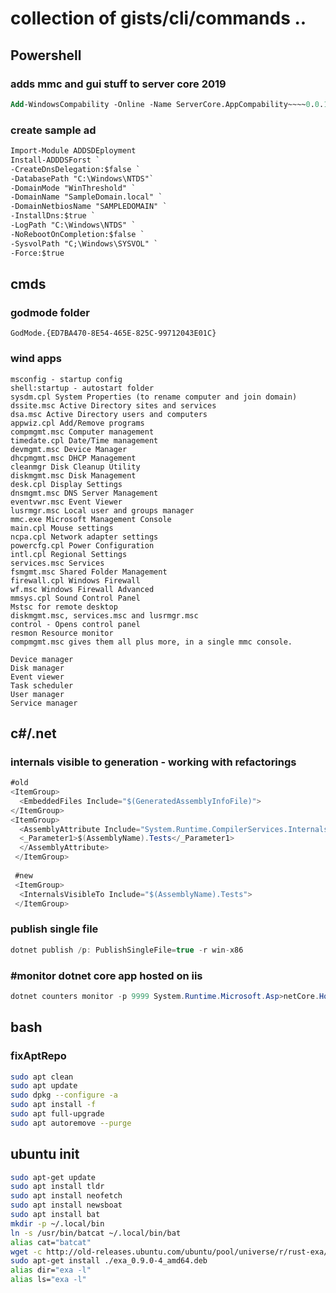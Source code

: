 # collection of gists/cli/commands ..

## Powershell 

### adds mmc and gui stuff to server core 2019

```ps
Add-WindowsCompability -Online -Name ServerCore.AppCompability~~~~0.0.1.0
```

### create sample ad

```ps
Import-Module ADDSDEployment
Install-ADDDSForst `
-CreateDnsDelegation:$false `
-DatabasePath "C:\Windows\NTDS"` 
-DomainMode "WinThreshold" ` 
-DomainName "SampleDomain.local" `
-DomainNetbiosName "SAMPLEDOMAIN" `
-InstallDns:$true `
-LogPath "C:\Windows\NTDS" ` 
-NoRebootOnCompletion:$false `
-SysvolPath "C;\Windows\SYSVOL" `
-Force:$true
```

## cmds 

### godmode folder 
```batch
GodMode.{ED7BA470-8E54-465E-825C-99712043E01C}
```

### wind apps

```batch
msconfig - startup config
shell:startup - autostart folder
sysdm.cpl System Properties (to rename computer and join domain)
dssite.msc Active Directory sites and services
dsa.msc Active Directory users and computers
appwiz.cpl Add/Remove programs
compmgmt.msc Computer management
timedate.cpl Date/Time management
devmgmt.msc Device Manager
dhcpmgmt.msc DHCP Management
cleanmgr Disk Cleanup Utility
diskmgmt.msc Disk Management
desk.cpl Display Settings
dnsmgmt.msc DNS Server Management
eventvwr.msc Event Viewer
lusrmgr.msc Local user and groups manager
mmc.exe Microsoft Management Console
main.cpl Mouse settings
ncpa.cpl Network adapter settings
powercfg.cpl Power Configuration
intl.cpl Regional Settings
services.msc Services
fsmgmt.msc Shared Folder Management
firewall.cpl Windows Firewall
wf.msc Windows Firewall Advanced
mmsys.cpl Sound Control Panel
Mstsc for remote desktop
diskmgmt.msc, services.msc and lusrmgr.msc
control - Opens control panel
resmon Resource monitor
compmgmt.msc gives them all plus more, in a single mmc console.

Device manager
Disk manager
Event viewer
Task scheduler
User manager
Service manager
```

## c#/.net

### internals visible to generation - working with refactorings

```cs
#old
<ItemGroup>
  <EmbeddedFiles Include="$(GeneratedAssemblyInfoFile)">
</ItemGroup>
<ItemGroup>
  <AssemblyAttribute Include="System.Runtime.CompilerServices.InternalsVisibleToAttribute">
  <_Parameter1>$(AssemblyName).Tests</_Parameter1>
  </AssemblyAttribute>
 </ItemGroup>
 
 #new
 <ItemGroup>
  <InternalsVisibleTo Include="$(AssemblyName).Tests">
 </ItemGroup>
```

### publish single file

```c#
dotnet publish /p: PublishSingleFile=true -r win-x86
```

### #monitor dotnet core app hosted on iis
```c#
dotnet counters monitor -p 9999 System.Runtime.Microsoft.Asp>netCore.Hosting
```

## bash

### fixAptRepo

```bash
sudo apt clean
sudo apt update
sudo dpkg --configure -a
sudo apt install -f
sudo apt full-upgrade
sudo apt autoremove --purge
```

## ubuntu init

```bash
sudo apt-get update
sudo apt install tldr
sudo apt install neofetch
sudo apt install newsboat
sudo apt install bat
mkdir -p ~/.local/bin
ln -s /usr/bin/batcat ~/.local/bin/bat
alias cat="batcat"
wget -c http://old-releases.ubuntu.com/ubuntu/pool/universe/r/rust-exa/exa_0.9.0-4_amd64.deb
sudo apt-get install ./exa_0.9.0-4_amd64.deb
alias dir="exa -l"
alias ls="exa -l"
```
